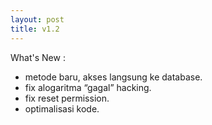 ```yaml
---
layout: post
title: v1.2
---
```


What's New :

* metode baru, akses langsung ke database.
* fix alogaritma “gagal” hacking.
* fix reset permission.
* optimalisasi kode.